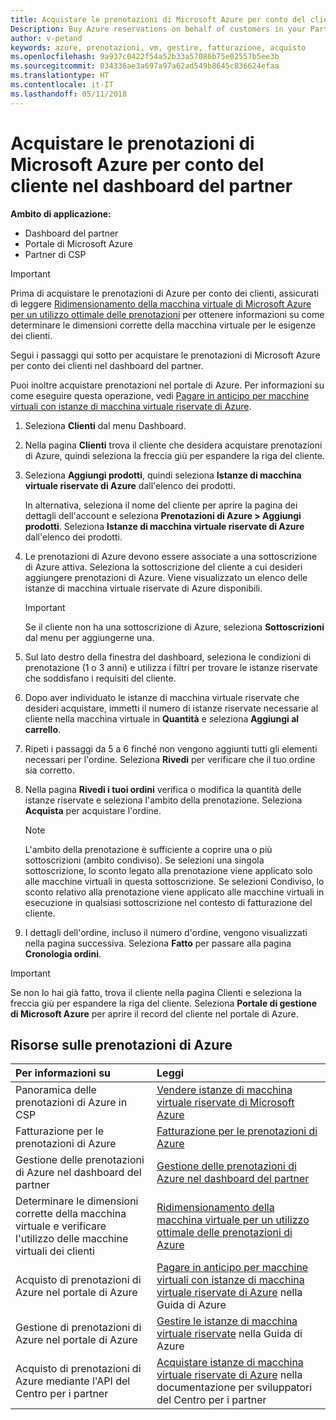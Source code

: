 ```yaml
---
title: Acquistare le prenotazioni di Microsoft Azure per conto del cliente | Centro per i partner
Description: Buy Azure reservations on behalf of customers in your Partner Dashboard.
author: v-petand
keywords: azure, prenotazioni, vm, gestire, fatturazione, acquisto
ms.openlocfilehash: 9a937c0422f54a52b33a57086b75e02557b5ee3b
ms.sourcegitcommit: 034336ae3a697a97a62ad549b8645c836624efaa
ms.translationtype: HT
ms.contentlocale: it-IT
ms.lasthandoff: 05/11/2018
---
```

# <a name="buy-microsoft-azure-reservations-on-behalf-of-your-customers-in-the-partner-dashboard"></a>Acquistare le prenotazioni di Microsoft Azure per conto del cliente nel dashboard del partner 

**Ambito di applicazione:**

-  Dashboard del partner
-  Portale di Microsoft Azure
-  Partner di CSP

>[!IMPORTANT]
>Prima di acquistare le prenotazioni di Azure per conto dei clienti, assicurati di leggere [Ridimensionamento della macchina virtuale di Microsoft Azure per un utilizzo ottimale delle prenotazioni](azure-usage.md) per ottenere informazioni su come determinare le dimensioni corrette della macchina virtuale per le esigenze dei clienti. 

Segui i passaggi qui sotto per acquistare le prenotazioni di Microsoft Azure per conto dei clienti nel dashboard del partner.

Puoi inoltre acquistare prenotazioni nel portale di Azure. Per informazioni su come eseguire questa operazione, vedi [Pagare in anticipo per macchine virtuali con istanze di macchina virtuale riservate di Azure](https://docs.microsoft.com/azure/virtual-machines/windows/prepay-reserved-vm-instances).

1. Seleziona **Clienti** dal menu Dashboard.  

2. Nella pagina **Clienti** trova il cliente che desidera acquistare prenotazioni di Azure, quindi seleziona la freccia giù per espandere la riga del cliente.  

3. Seleziona **Aggiungi prodotti**, quindi seleziona **Istanze di macchina virtuale riservate di Azure** dall'elenco dei prodotti. 

    In alternativa, seleziona il nome del cliente per aprire la pagina dei dettagli dell'account e seleziona **Prenotazioni di Azure > Aggiungi prodotti**. Seleziona **Istanze di macchina virtuale riservate di Azure** dall'elenco dei prodotti. 

4. Le prenotazioni di Azure devono essere associate a una sottoscrizione di Azure attiva. Seleziona la sottoscrizione del cliente a cui desideri aggiungere prenotazioni di Azure. Viene visualizzato un elenco delle istanze di macchina virtuale riservate di Azure disponibili. 

    >[!IMPORTANT] 
    >Se il cliente non ha una sottoscrizione di Azure, seleziona **Sottoscrizioni** dal menu per aggiungerne una. 

5. Sul lato destro della finestra del dashboard, seleziona le condizioni di prenotazione (1 o 3 anni) e utilizza i filtri per trovare le istanze riservate che soddisfano i requisiti del cliente.  

6. Dopo aver individuato le istanze di macchina virtuale riservate che desideri acquistare, immetti il numero di istanze riservate necessarie al cliente nella macchina virtuale in **Quantità** e seleziona **Aggiungi al carrello**.  

7. Ripeti i passaggi da 5 a 6 finché non vengono aggiunti tutti gli elementi necessari per l'ordine. Seleziona **Rivedi** per verificare che il tuo ordine sia corretto.  

8. Nella pagina **Rivedi i tuoi ordini** verifica o modifica la quantità delle istanze riservate e seleziona l'ambito della prenotazione. Seleziona **Acquista** per acquistare l'ordine. 

    >[!NOTE]
    >L'ambito della prenotazione è sufficiente a coprire una o più sottoscrizioni (ambito condiviso). Se selezioni una singola sottoscrizione, lo sconto legato alla prenotazione viene applicato solo alle macchine virtuali in questa sottoscrizione. Se selezioni Condiviso, lo sconto relativo alla prenotazione viene applicato alle macchine virtuali in esecuzione in qualsiasi sottoscrizione nel contesto di fatturazione del cliente. 

9. I dettagli dell'ordine, incluso il numero d'ordine, vengono visualizzati nella pagina successiva. Seleziona **Fatto** per passare alla pagina **Cronologia ordini**. 

>[!IMPORTANT]
>Se non lo hai già fatto, trova il cliente nella pagina Clienti e seleziona la freccia giù per espandere la riga del cliente. Seleziona **Portale di gestione di Microsoft Azure** per aprire il record del cliente nel portale di Azure.

## <a name="azure-reservations-resources"></a>Risorse sulle prenotazioni di Azure
|**Per informazioni su**   |**Leggi**    |
|:-----------------------------|:-----------------|
|Panoramica delle prenotazioni di Azure in CSP  | [Vendere istanze di macchina virtuale riservate di Microsoft Azure](azure-reservations.md) |
|Fatturazione per le prenotazioni di Azure   |[Fatturazione per le prenotazioni di Azure](azure-reservations-billing.md)   |
|Gestione delle prenotazioni di Azure nel dashboard del partner | [Gestione delle prenotazioni di Azure nel dashboard del partner](azure-reservations-manage.md)
|Determinare le dimensioni corrette della macchina virtuale e verificare l'utilizzo delle macchine virtuali dei clienti   |[Ridimensionamento della macchina virtuale per un utilizzo ottimale delle prenotazioni di Azure](azure-usage.md)   |
|Acquisto di prenotazioni di Azure nel portale di Azure | [Pagare in anticipo per macchine virtuali con istanze di macchina virtuale riservate di Azure](https://docs.microsoft.com/azure/virtual-machines/windows/prepay-reserved-vm-instances) nella Guida di Azure |
|Gestione di prenotazioni di Azure nel portale di Azure   |[Gestire le istanze di macchina virtuale riservate](https://docs.microsoft.com/azure/billing/billing-manage-reserved-vm-instance) nella Guida di Azure  |
|Acquisto di prenotazioni di Azure mediante l'API del Centro per i partner | [Acquistare istanze di macchina virtuale riservate di Azure](https://docs.microsoft.com/partner-center/develop/purchase-azure-reserved-vm-instances) nella documentazione per sviluppatori del Centro per i partner

 


 
